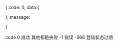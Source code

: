 {
  code: 0,
  data:{

  },
  message:
  <!-- errors: 具体的报错信息 -->
}

code 0 成功 其他都是失败
     -1 错误
     -666 登陆状态过期


